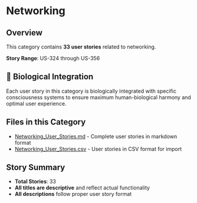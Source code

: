 # Networking

## Overview

This category contains **33 user stories** related to networking.

**Story Range**: US-324 through US-356


## 🧬 Biological Integration

Each user story in this category is biologically integrated with specific consciousness systems to ensure maximum human-biological harmony and optimal user experience.

## Files in this Category

- [Networking_User_Stories.md](Networking_User_Stories.md) - Complete user stories in markdown format
- [Networking_User_Stories.csv](Networking_User_Stories.csv) - User stories in CSV format for import

## Story Summary

- **Total Stories**: 33
- **All titles are descriptive** and reflect actual functionality
- **All descriptions** follow proper user story format

